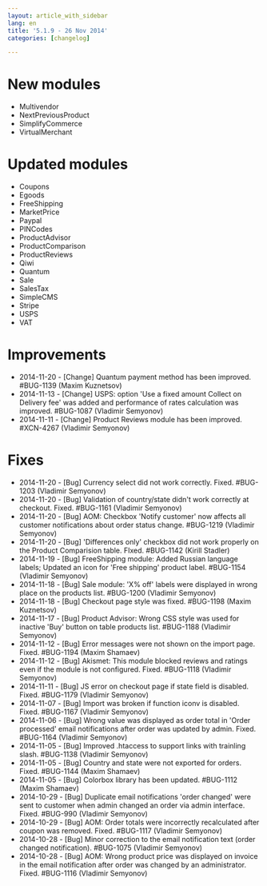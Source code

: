 ```yaml
---
layout: article_with_sidebar
lang: en
title: '5.1.9 - 26 Nov 2014'
categories: [changelog]

---
```




# New modules

*   Multivendor
*   NextPreviousProduct
*   SimplifyCommerce
*   VirtualMerchant

# Updated modules

*   Coupons
*   Egoods
*   FreeShipping
*   MarketPrice
*   Paypal
*   PINCodes
*   ProductAdvisor
*   ProductComparison
*   ProductReviews
*   Qiwi
*   Quantum
*   Sale
*   SalesTax
*   SimpleCMS
*   Stripe
*   USPS
*   VAT

# Improvements

*   2014-11-20 - [Change] Quantum payment method has been improved. #BUG-1139 (Maxim Kuznetsov)
*   2014-11-13 - [Change] USPS: option 'Use a fixed amount Collect on Delivery fee' was added and performance of rates calculation was improved. #BUG-1087 (Vladimir Semyonov)
*   2014-11-11 - [Change] Product Reviews module has been improved. #XCN-4267 (Vladimir Semyonov)

# Fixes

*   2014-11-20 - [Bug] Currency select did not work correctly. Fixed. #BUG-1203 (Vladimir Semyonov)
*   2014-11-20 - [Bug] Validation of country/state didn't work correctly at checkout. Fixed. #BUG-1161 (Vladimir Semyonov)
*   2014-11-20 - [Bug] AOM: Checkbox 'Notify customer' now affects all customer notifications about order status change. #BUG-1219 (Vladimir Semyonov)
*   2014-11-20 - [Bug] 'Differences only' checkbox did not work properly on the Product Comparision table. FIxed. #BUG-1142 (Kirill Stadler)
*   2014-11-19 - [Bug] FreeShipping module: Added Russian language labels; Updated an icon for 'Free shipping' product label. #BUG-1154 (Vladimir Semyonov)
*   2014-11-18 - [Bug] Sale module: 'X% off' labels were displayed in wrong place on the products list. #BUG-1200 (Vladimir Semyonov)
*   2014-11-18 - [Bug] Checkout page style was fixed. #BUG-1198 (Maxim Kuznetsov)
*   2014-11-17 - [Bug] Product Advisor: Wrong CSS style was used for inactive 'Buy' button on table products list. #BUG-1188 (Vladimir Semyonov)
*   2014-11-12 - [Bug] Error messages were not shown on the import page. Fixed. #BUG-1194 (Maxim Shamaev)
*   2014-11-12 - [Bug] Akismet: This module blocked reviews and ratings even if the module is not configured. Fixed. #BUG-1118 (Vladimir Semyonov)
*   2014-11-11 - [Bug] JS error on checkout page if state field is disabled. Fixed. #BUG-1179 (Vladimir Semyonov)
*   2014-11-07 - [Bug] Import was broken if function iconv is disabled. Fixed. #BUG-1167 (Vladimir Semyonov)
*   2014-11-06 - [Bug] Wrong value was displayed as order total in 'Order processed' email notifications after order was updated by admin. Fixed. #BUG-1164 (Vladimir Semyonov)
*   2014-11-05 - [Bug] Improved .htaccess to support links with trainling slash. #BUG-1138 (Vladimir Semyonov)
*   2014-11-05 - [Bug] Country and state were not exported for orders. Fixed. #BUG-1144 (Maxim Shamaev)
*   2014-11-05 - [Bug] Colorbox library has been updated. #BUG-1112 (Maxim Shamaev)
*   2014-10-29 - [Bug] Duplicate email notifications 'order changed' were sent to customer when admin changed an order via admin interface. Fixed. #BUG-990 (Vladimir Semyonov)
*   2014-10-29 - [Bug] AOM: Order totals were incorrectly recalculated after coupon was removed. Fixed. #BUG-1117 (Vladimir Semyonov)
*   2014-10-28 - [Bug] Minor correction to the email notification text (order changed notification). #BUG-1075 (Vladimir Semyonov)
*   2014-10-28 - [Bug] AOM: Wrong product price was displayed on invoice in the email notification after order was changed by an administrator. Fixed. #BUG-1116 (Vladimir Semyonov)